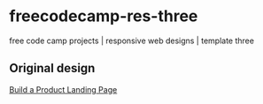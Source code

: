 # freecodecamp-res-three
free code camp projects | responsive web designs | template three
## Original design 
[Build a Product Landing Page](https://codepen.io/freeCodeCamp/full/RKRbwL)

